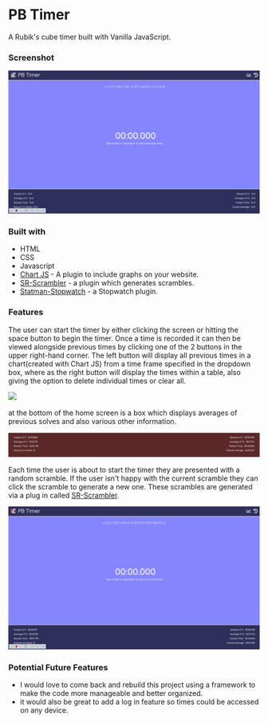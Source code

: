 # PB Timer

A Rubik's cube timer built with Vanilla JavaScript.

### Screenshot

![](src/images/rubiks.gif)

### Built with

- HTML
- CSS
- Javascript
- [Chart JS](https://www.chartjs.org/) - A plugin to include graphs on your website.
- [SR-Scrambler](https://www.npmjs.com/package/sr-scrambler) - a plugin which generates scrambles.
- [Statman-Stopwatch](https://www.npmjs.com/package/statman-stopwatch) - a Stopwatch plugin.

### Features

The user can start the timer by either clicking the screen or hitting the space button to begin the timer. Once a time is recorded it can then be viewed alongside previous times by clicking one of the 2 buttons in the upper right-hand corner. The left button will display all previous times in a chart(created with Chart JS) from a time frame specified in the dropdown box, where as the right button will display the times within a table, also giving the option to delete individual times or clear all.

![](src/images/timesAndChart.gif)

at the bottom of the home screen is a box which displays averages of previous solves and also various other information.

![](src/images/bottomBar.png)

Each time the user is about to start the timer they are presented with a random scramble. If the user isn't happy with the current scramble they can click the scramble to generate a new one. These scrambles are generated via a plug in called [SR-Scrambler](https://www.npmjs.com/package/sr-scrambler).

![](src/images/changeScramble.gif)

### Potential Future Features

- I would love to come back and rebuild this project using a framework to make the code more manageable and better organized.
- it would also be great to add a log in feature so times could be accessed on any device.
